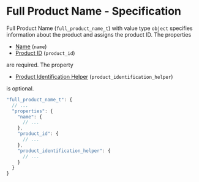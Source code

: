 # Full Product Name - Specification

Full Product Name (`full_product_name_t`) with value type `object` specifies information about the product and assigns the product ID. The properties

* [Name](full_product_name/name-spec.en.md) (`name`)
* [Product ID](full_product_name/product_id-spec.en.md) (`product_id`)

are required. The property

* [Product Identification Helper](full_product_name/product_identification_helper-spec.en.md)
  (`product_identification_helper`)

is optional.

```javascript
"full_product_name_t": {
  // ...
  "properties": {
    "name": {
      // ...
    },
    "product_id": {
      // ...
    },
    "product_identification_helper": {
      // ...
    }
  }
}
```
